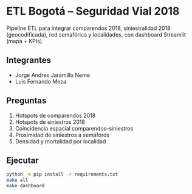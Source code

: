 # ETL Bogotá – Seguridad Vial 2018
Pipeline ETL para integrar comparendos 2018, siniestralidad 2018 (geocodificada), red semafórica y localidades, con dashboard Streamlit (mapa + KPIs).

## Integrantes
- Jorge Andres Jaramillo Neme
- Luis Fernando Meza

## Preguntas
1) Hotspots de comparendos 2018  
2) Hotspots de siniestros 2018  
3) Coincidencia espacial comparendos–siniestros  
4) Proximidad de siniestros a semáforos  
5) Densidad y mortalidad por localidad

## Ejecutar
```bash
python -m pip install -r requirements.txt
make all
make dashboard
